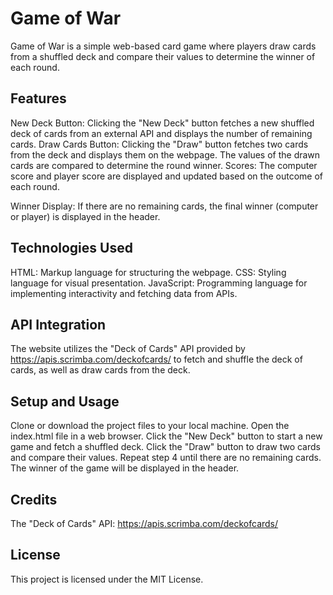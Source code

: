 # Game of War
Game of War is a simple web-based card game where players draw cards from a shuffled deck and compare their values to determine the winner of each round.

## Features
New Deck Button: Clicking the "New Deck" button fetches a new shuffled deck of cards from an external API and displays the number of remaining cards.
Draw Cards Button: Clicking the "Draw" button fetches two cards from the deck and displays them on the webpage. The values of the drawn cards are compared to determine the round winner.
Scores: The computer score and player score are displayed and updated based on the outcome of each round.

Winner Display: If there are no remaining cards, the final winner (computer or player) is displayed in the header.

## Technologies Used
HTML: Markup language for structuring the webpage.
CSS: Styling language for visual presentation.
JavaScript: Programming language for implementing interactivity and fetching data from APIs.

## API Integration
The website utilizes the "Deck of Cards" API provided by https://apis.scrimba.com/deckofcards/ to fetch and shuffle the deck of cards, as well as draw cards from the deck.

## Setup and Usage
Clone or download the project files to your local machine.
Open the index.html file in a web browser.
Click the "New Deck" button to start a new game and fetch a shuffled deck.
Click the "Draw" button to draw two cards and compare their values.
Repeat step 4 until there are no remaining cards.
The winner of the game will be displayed in the header.

## Credits
The "Deck of Cards" API: https://apis.scrimba.com/deckofcards/

## License
This project is licensed under the MIT License.